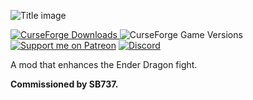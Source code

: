 ![Title image](https://i.imgur.com/SK8Gc2f.png)

[![CurseForge Downloads](https://img.shields.io/curseforge/dt/662563?style=flat-square&logo=curseforge&label=CurseForge&color=orange)
](https://www.curseforge.com/minecraft/mc-mods/ender-trigon) ![CurseForge Game Versions](https://img.shields.io/curseforge/game-versions/662563?style=flat-square&label=Latest%20version) [![Support me on Patreon](https://img.shields.io/endpoint.svg?url=https%3A%2F%2Fshieldsio-patreon.vercel.app%2Fapi%3Fusername%3Dnonamecrackers2%26type%3Dpatrons&style=flat-square)](https://patreon.com/nonamecrackers2) [![Discord](https://img.shields.io/discord/987817685293355028?style=flat-square&logo=discord&label=Discord&color=%235865F2)](https://discord.gg/cracker-s-modded-community-987817685293355028)

A mod that enhances the Ender Dragon fight.

**Commissioned by SB737.**
